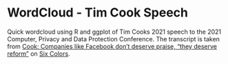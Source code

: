 # WordCloud - Tim Cook Speech

Quick wordcloud using R and ggplot of Tim Cooks 2021 speech to the 2021 Computer, Privacy and Data Protection Conference.
The transcript is taken from [Cook: Companies like Facebook don’t deserve praise, “they deserve reform”](https://sixcolors.com/post/2021/01/cook-companies-like-facebook-dont-deserve-praise-they-deserve-reform/) on [Six Colors](https://sixcolors.com). 
